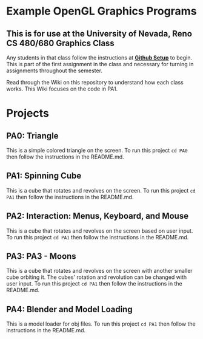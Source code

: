 # Example OpenGL Graphics Programs
## This is for use at the University of Nevada, Reno CS 480/680 Graphics Class
Any students in that class follow the instructions at [**Github Setup**](https://github.com/HPC-Vis/computer-graphics/wiki/Github-Setup) to begin. This is part of the first assignment in the class and necessary for turning in assignments throughout the semester.

Read through the Wiki on this repository to understand how each class works. This Wiki focuses on the code in PA1.

# Projects

## PA0: Triangle
This is a simple colored triangle on the screen. To run this project ```cd PA0``` then follow the instructions in the README.md.

## PA1: Spinning Cube
This is a cube that rotates and revolves on the screen. To run this project ```cd PA1``` then follow the instructions in the README.md.

## PA2: Interaction: Menus, Keyboard, and Mouse
This is a cube that rotates and revolves on the screen based on user input. To run this project ```cd PA1``` then follow the instructions in the README.md.

## PA3: PA3 - Moons
This is a cube that rotates and revolves on the screen with another smaller cube orbiting it. The cubes' rotation and revolution can be changed with user input. To run this project ```cd PA1``` then follow the instructions in the README.md.

## PA4: Blender and Model Loading
This is a model loader for obj files. To run this project ```cd PA1``` then follow the instructions in the README.md.
